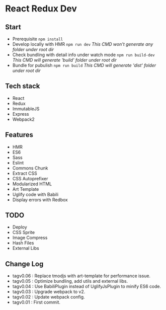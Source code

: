 # React Redux Dev

## Start  
* Prerequisite
    `npm install`
* Develop locally with HMR
    `npm run dev`
    _This CMD won't generate any folder under root dir_
* Check bundling with detail info under watch mode
    `npm run build-dev`
    _This CMD will generate 'build' folder under root dir_
* Bundle for pubulish
    `npm run build`
    _This CMD will generate 'dist' folder under root dir_


## Tech stack  
* React
* Redux
* ImmutableJS
* Express
* Webpack2


## Features  
* HMR
* ES6
* Sass
* Eslint
* Commons Chunk
* Extract CSS
* CSS Autoprefixer
* Modularized HTML
* Art Template
* Uglify code with Babili
* Display errors with Redbox


## TODO  
* Deploy
* CSS Sprite
* Image Compress
* Hash Files
* External Libs


## Change Log  
* tagv0.06 : Replace tmodjs with art-template for performance issue.
* tagv0.05 : Optimize bundling, add utils and external libs.
* tagv0.04 : Use BabiliPlugin instead of UglifyJsPlugin to minify ES6 code.
* tagv0.03 : Upgrade webpack to v2.
* tagv0.02 : Update webpack config.
* tagv0.01 : First commit.
